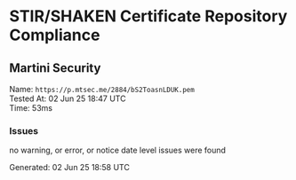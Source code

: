 # STIR/SHAKEN Certificate Repository Compliance

## Martini Security

Name: `https://p.mtsec.me/2884/bS2ToasnLDUK.pem`\
Tested At: 02 Jun 25 18:47 UTC\
Time: 53ms

### Issues

no warning, or error, or notice date level issues were found

Generated: 02 Jun 25 18:58 UTC